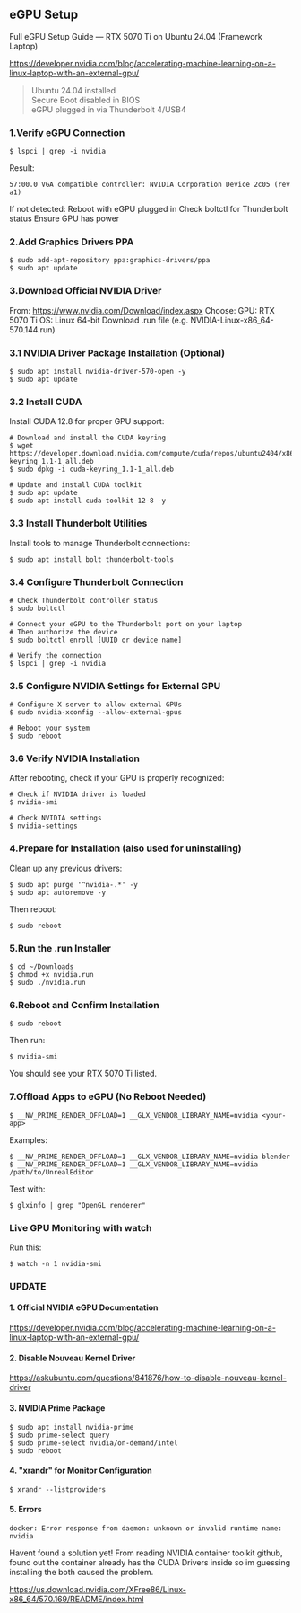 ## eGPU Setup
Full eGPU Setup Guide — RTX 5070 Ti on Ubuntu 24.04 (Framework Laptop)

https://developer.nvidia.com/blog/accelerating-machine-learning-on-a-linux-laptop-with-an-external-gpu/

>Ubuntu 24.04 installed <br>
>Secure Boot disabled in BIOS <br>
>eGPU plugged in via Thunderbolt 4/USB4

### 1.Verify eGPU Connection
```Shell
$ lspci | grep -i nvidia
```
Result:
```Shell
57:00.0 VGA compatible controller: NVIDIA Corporation Device 2c05 (rev a1)
```
If not detected:
    Reboot with eGPU plugged in
    Check boltctl for Thunderbolt status
    Ensure GPU has power

### 2.Add Graphics Drivers PPA
```Shell
$ sudo add-apt-repository ppa:graphics-drivers/ppa
$ sudo apt update
```

### 3.Download Official NVIDIA Driver

From:
https://www.nvidia.com/Download/index.aspx
Choose:
    GPU: RTX 5070 Ti
    OS: Linux 64-bit
    Download .run file (e.g. NVIDIA-Linux-x86_64-570.144.run)
### 3.1 NVIDIA Driver Package Installation (Optional)
```shell
$ sudo apt install nvidia-driver-570-open -y
$ sudo apt update
```

### 3.2 Install CUDA 
Install CUDA 12.8 for proper GPU support:
```shell
# Download and install the CUDA keyring
$ wget https://developer.download.nvidia.com/compute/cuda/repos/ubuntu2404/x86_64/cuda-keyring_1.1-1_all.deb
$ sudo dpkg -i cuda-keyring_1.1-1_all.deb

# Update and install CUDA toolkit
$ sudo apt update
$ sudo apt install cuda-toolkit-12-8 -y
```

### 3.3 Install Thunderbolt Utilities
Install tools to manage Thunderbolt connections:
```shell
$ sudo apt install bolt thunderbolt-tools
```

### 3.4 Configure Thunderbolt Connection
```shell
# Check Thunderbolt controller status
$ sudo boltctl

# Connect your eGPU to the Thunderbolt port on your laptop
# Then authorize the device
$ sudo boltctl enroll [UUID or device name]

# Verify the connection
$ lspci | grep -i nvidia
```
### 3.5 Configure NVIDIA Settings for External GPU
```shell
# Configure X server to allow external GPUs
$ sudo nvidia-xconfig --allow-external-gpus

# Reboot your system
$ sudo reboot
```
### 3.6 Verify NVIDIA Installation
After rebooting, check if your GPU is properly recognized:
```shell
# Check if NVIDIA driver is loaded
$ nvidia-smi

# Check NVIDIA settings
$ nvidia-settings
```

### 4.Prepare for Installation (also used for uninstalling)
Clean up any previous drivers:
```Shell
$ sudo apt purge '^nvidia-.*' -y
$ sudo apt autoremove -y
```

Then reboot:
```Shell
$ sudo reboot
```

### 5.Run the .run Installer
```Shell
$ cd ~/Downloads
$ chmod +x nvidia.run
$ sudo ./nvidia.run
```
### 6.Reboot and Confirm Installation
```Shell
$ sudo reboot
```
Then run:
```Shell
$ nvidia-smi
```
You should see your RTX 5070 Ti listed.

### 7.Offload Apps to eGPU (No Reboot Needed)
```Shell
$ __NV_PRIME_RENDER_OFFLOAD=1 __GLX_VENDOR_LIBRARY_NAME=nvidia <your-app>
```
Examples:
```Shell
$ __NV_PRIME_RENDER_OFFLOAD=1 __GLX_VENDOR_LIBRARY_NAME=nvidia blender
$ __NV_PRIME_RENDER_OFFLOAD=1 __GLX_VENDOR_LIBRARY_NAME=nvidia /path/to/UnrealEditor
```
Test with:
```Shell
$ glxinfo | grep "OpenGL renderer"
```

### Live GPU Monitoring with watch

Run this:
```Shell
$ watch -n 1 nvidia-smi
```


### UPDATE
#### 1. Official NVIDIA eGPU Documentation <br>
https://developer.nvidia.com/blog/accelerating-machine-learning-on-a-linux-laptop-with-an-external-gpu/ <br>

#### 2. Disable Nouveau Kernel Driver <br>
https://askubuntu.com/questions/841876/how-to-disable-nouveau-kernel-driver <br>

#### 3. NVIDIA Prime Package
```shell
$ sudo apt install nvidia-prime
$ sudo prime-select query
$ sudo prime-select nvidia/on-demand/intel
$ sudo reboot
```
#### 4. "xrandr" for Monitor Configuration
```shell
$ xrandr --listproviders
```

#### 5. Errors
```shell
docker: Error response from daemon: unknown or invalid runtime name: nvidia
```
Havent found a solution yet! From reading NVIDIA container toolkit github, found out the container already has the CUDA Drivers inside so im guessing installing the both caused the problem.

https://us.download.nvidia.com/XFree86/Linux-x86_64/570.169/README/index.html

